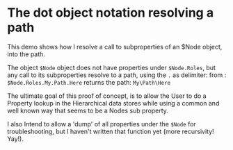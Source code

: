 # The dot object notation resolving a path

This demo shows how I resolve a call to subproperties of an $Node object, into the path.

The object `$Node` object does not have properties under `$Node.Roles`, but any call to its subproperties resolve to a path, using the `.` as delimiter:
from :
`$Node.Roles.My.Path.Here`
returns the path:
`My\Path\Here`


The ultimate goal of this proof of concept, is to allow the User to do a Property lookup in the Hierarchical data stores while using a common and well known way that seems to be a Nodes sub property.

I also Intend to allow a 'dump' of all properties under the `$Node` for troubleshooting, but I haven't written that function yet (more recursivity! Yay!).